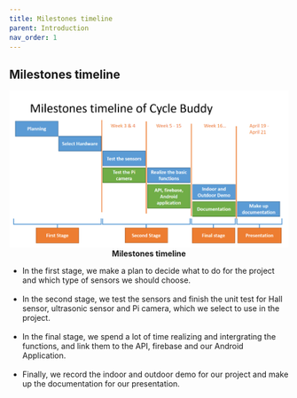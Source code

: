 ```yaml
---
title: Milestones timeline
parent: Introduction 
nav_order: 1
---
```

## Milestones timeline 

<p align="center">
    <img src="../images/Milestones_timeline.png" alt="Logo" >
    <br>
    <b> Milestones timeline </b>    
    </a>
</p>

* In the first stage, we make a plan to decide what to do for the project and which type of sensors we should choose. <br><br>
* In the second stage, we test the sensors and finish the unit test for Hall sensor, ultrasonic sensor and Pi camera, which we select to use in the project. <br><br>
* In the final stage, we spend a lot of time realizing and intergrating the functions, and link them to the API, firebase and our Android Application. <br><br>
* Finally, we record the indoor and outdoor demo for our project and make up the documentation for our presentation. <br><br>
